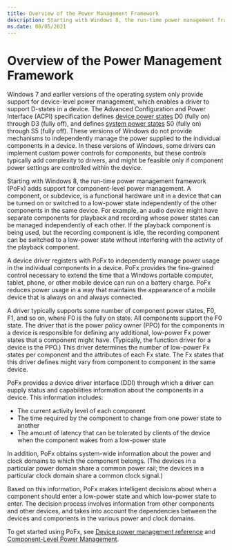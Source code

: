 ```yaml
---
title: Overview of the Power Management Framework
description: Starting with Windows 8, the run-time power management framework (PoFx) supports power and clock management at the component (or subdevice) level.
ms.date: 08/05/2021
---
```


# Overview of the Power Management Framework

Windows 7 and earlier versions of the operating system only provide support for device-level power management, which enables a driver to support D-states in a device.
The Advanced Configuration and Power Interface (ACPI) specification defines [device power states](device-power-states.md) D0 (fully on) through D3 (fully off), and defines [system power states](system-power-states.md) S0 (fully on)
 through S5 (fully off). These versions of Windows do not provide mechanisms to independently manage the power supplied to the individual components in a device. In these versions of Windows, some drivers can implement
  custom power controls for components, but these controls typically add complexity to drivers, and might be feasible only if component power settings are controlled within the device.

Starting with Windows 8, the run-time power management framework (PoFx) adds support for component-level power management.
A component, or subdevice, is a functional hardware unit in a device that can be turned on or switched to a low-power state independently of the other components in the same device.
For example, an audio device might have separate components for playback and recording whose power states can be managed independently of each other.
If the playback component is being used, but the recording component is idle, the recording component can be switched to a low-power state without interfering with the activity of the playback component.

A device driver registers with PoFx to independently manage power usage in the individual components in a device.
PoFx provides the fine-grained control necessary to extend the time that a Windows portable computer, tablet, phone, or other mobile device can run on a battery charge.
PoFx reduces power usage in a way that maintains the appearance of a mobile device that is always on and always connected.

A driver typically supports some number of component power states, F0, F1, and so on, where F0 is the fully on state. All components support
 the F0 state. The driver that is the power policy owner (PPO) for the components in a device is responsible for defining any additional, low-power Fx power states that a component might have. (Typically, the function driver for a
  device is the PPO.) This driver determines the number of low-power Fx states per component and the attributes of each Fx state. The Fx states that this driver defines might vary from component to component in the same device.

PoFx provides a device driver interface (DDI) through which a driver can supply status and capabilities information about the components in a device. This information includes:

* The current activity level of each component
* The time required by the component to change from one power state to another
* The amount of latency that can be tolerated by clients of the device when the component wakes from a low-power state

In addition, PoFx obtains system-wide information about the power and clock domains to which the component belongs.
 (The devices in a particular power domain share a common power rail; the devices in a particular clock domain share a common clock signal.)

Based on this information, PoFx makes intelligent decisions about when a component should enter a low-power state and which low-power state to enter. The decision process involves information from other components and other devices,
 and takes into account the dependencies between the devices and components in the various power and clock domains.

To get started using PoFx, see [Device power management reference](./device-power-management-reference.md) and [Component-Level Power Management](./component-level-power-management.md).
